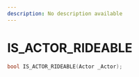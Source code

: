```yaml
---
description: No description available 
---
```


# IS_ACTOR_RIDEABLE

```cpp
bool IS_ACTOR_RIDEABLE(Actor _Actor);
```